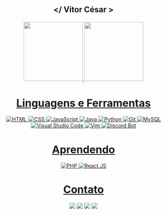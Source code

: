 ## <p align="center"> </ Vitor César > </p>

<div align="center">
  <a href="https://github.com/lordvitor11">
  <img height="160em" src="https://github-readme-stats.vercel.app/api?username=lordvitor11&show_icons=true&theme=gotham&include_all_commits=true&count_private=true"/>  <img height="160em" src="https://github-readme-stats.vercel.app/api/top-langs/?username=lordvitor11&layout=compact&langs_count=7&theme=gotham"/>
</div>

<div align="center">
  <h1>Linguagens e Ferramentas</h1>
  <p align="center">
    <img src="https://skillicons.dev/icons?i=html" title="HTML">
    <img src="https://skillicons.dev/icons?i=css" title="CSS">
    <img src="https://skillicons.dev/icons?i=js" title="JavaScript">
    <img src="https://skillicons.dev/icons?i=java" title="Java">
    <img src="https://skillicons.dev/icons?i=python" title="Python">
    <img src="https://skillicons.dev/icons?i=git" title="Git">
    <img src="https://skillicons.dev/icons?i=mysql" title="MySQL">
    <img src="https://skillicons.dev/icons?i=vscode" title="Visual Studio Code">
    <img src="https://skillicons.dev/icons?i=vim" title="Vim">
    <img src="https://skillicons.dev/icons?i=bots" title="Discord Bot">
  </p>
</div>

<div align="center">
  <h1>Aprendendo</h1>
  <p align="center">
    <img src="https://skillicons.dev/icons?i=php" title="PHP">
    <img src="https://skillicons.dev/icons?i=react" title="React.JS">
  </p>
</div>
 
<div align="center"> 
  <h1> Contato </h1>
  <a href="https://www.youtube.com/c/lordvitor11" target="_blank"><img src="https://img.shields.io/badge/YouTube-FF0000?style=for-the-badge&logo=youtube&logoColor=white" target="_blank"></a>
 <a href="https://discord.gg/42rtjvwzGf" target="_blank"><img src="https://img.shields.io/badge/Discord-7289DA?style=for-the-badge&logo=discord&logoColor=white" target="_blank"></a> 
  <a href = "mailto:vitorcesarsouza7@gmail.com"><img src="https://img.shields.io/badge/-Gmail-%23333?style=for-the-badge&logo=gmail&logoColor=white" target="_blank"></a>
  <a href="https://www.linkedin.com/in/vitor-c%C3%A9sar-358324209/" target="_blank"><img src="https://img.shields.io/badge/-LinkedIn-%230077B5?style=for-the-badge&logo=linkedin&logoColor=white" target="_blank"></a> 

</div>
